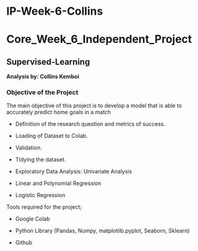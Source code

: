 # IP-Week-6-Collins

# Core_Week_6_Independent_Project

## Supervised-Learning

**Analysis by: Collins Kemboi**

### Objective of the Project

The main objective of this project is to develop a model that is able to accurately predict home goals in a match

* Definition of the research question and metrics of success.

* Loading of Dataset to Colab.

* Validation.

* Tidying the dataset.

* Exploratory Data Analysis: Univariate Analysis

* Linear and Polynomial Regression

* Logistic Regression



Tools required for the project;

* Google Colab

* Python Library (Pandas, Numpy, matplotlib.pyplot, Seaborn, Sklearn)

* Github



